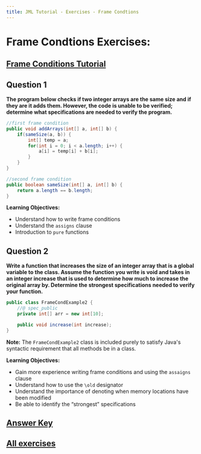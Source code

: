 ```yaml
---
title: JML Tutorial - Exercises - Frame Condtions 
---
```

# Frame Condtions Exercises:
## [Frame Conditions Tutorial](https://www.openjml.org/tutorial/FrameConditions)

## **Question 1**
**The program below checks if two integer arrays are the same size and if they are it adds them. However, the code is unable to be verified; determine what specifications are needed to verify the program.**
```Java
//first frame condition
public void addArrays(int[] a, int[] b) {	
	if(sameSize(a, b)) {
		int[] temp = a;
		for(int i = 0; i < a.length; i++) {
			a[i] = temp[i] + b[i];
		}	
	}
}

//second frame condition 		
public boolean sameSize(int[] a, int[] b) {
	return a.length == b.length;
}
```
**Learning Objectives:**
+ Understand how to write frame conditions 
+ Understand the `assigns` clause
+ Introduction to `pure` functions 

## **Question 2**
**Write a function that increases the size of an integer array that is a global variable to the class. Assume the function you write is void and takes in an integer increase that is used to determine how much to increase the original array by. Determine the strongest specifications needed to verify your function.**
```Java
public class FrameCondExample2 {
	//@ spec_public
	private int[] arr = new int[10];

  	public void increase(int increase);
}
```
**Note:** The `FrameCondExample2` class is included purely to satisfy Java's syntactic requirement that all methods be in a class.

**Learning Objectives:**
+ Gain more experience writing frame conditions and using the `assaigns` clause
+ Understand how to use the `\old` designator 
+ Understand the importance of denoting when memory locations have been modified
+ Be able to identify the “strongest” specifications

## **[Answer Key](FrameCondExKey.md)**
## **[All exercises](https://www.openjml.org/tutorial/exercises/exercises)**
